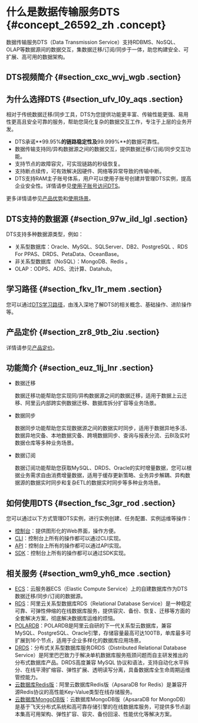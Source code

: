 # 什么是数据传输服务DTS {#concept_26592_zh .concept}

数据传输服务DTS（Data Transmission Service）支持RDBMS、NoSQL、OLAP等数据源间的数据交互，集数据迁移/订阅/同步于一体，助您构建安全、可扩展、高可用的数据架构。

## DTS视频简介 {#section_cxc_wvj_wgb .section}

  

## 为什么选择DTS {#section_ufv_l0y_aqs .section}

相对于传统数据迁移/同步工具，DTS为您提供功能更丰富、传输性能更强、易用性更高且安全可靠的服务，帮助您简化复杂的数据交互工作，专注于上层的业务开发。

-   DTS承诺**99.95%**的链路稳定性及**99.999%**的数据可靠性。
-   数据传输支持同/异构数据源之间的数据交互，提供数据迁移/订阅/同步交互功能。
-   支持节点的故障容灾，可实现链路的秒级恢复。
-   支持断点续传，可有效解决因硬件、网络等异常导致的传输中断。
-   DTS支持RAM主子账号体系，用户可以使用子账号创建并管理DTS实例，提高企业安全性。详情请参见[使用子账号访问DTS](https://help.aliyun.com/document_detail/47568.html)。

更多详情请参见[产品优势](cn.zh-CN/产品简介/产品优势.md#)和[使用场景](https://help.aliyun.com/document_detail/26599.html)。

## DTS支持的数据源 {#section_97w_ild_lgl .section}

DTS支持多种数据源类型，例如：

-   关系型数据库：Oracle、MySQL、SQLServer、DB2、PostgreSQL 、RDS For PPAS、DRDS、PetaData、OceanBase。
-   非关系型数据库（NoSQL）：MongoDB、Redis 。
-   OLAP：ODPS、ADS、流计算、Datahub。

## 学习路径 {#section_fkv_l1r_mem .section}

您可以通过[DTS学习路径](https://help.aliyun.com/product/26590.html)，由浅入深地了解DTS的相关概念、基础操作、进阶操作等。

## 产品定价 {#section_zr8_9tb_2iu .section}

详情请参见[产品定价](../../../../cn.zh-CN/产品定价/产品定价.md#)。

## 功能简介 {#section_euz_1lj_lnr .section}

-   数据迁移

    数据迁移功能帮助您实现同/异构数据源之间的数据迁移，适用于数据上云迁移、阿里云内部跨实例数据迁移、数据库拆分扩容等业务场景。

-   数据同步

    数据同步功能帮助您实现数据源之间的数据实时同步，适用于数据异地多活、数据异地灾备、本地数据灾备、跨境数据同步、查询与报表分流、云BI及实时数据仓库等多种业务场景。

-   数据订阅

    数据订阅功能帮助您获取MySQL、DRDS、Oracle的实时增量数据，您可以根据业务需求自由消费增量数据，适用于缓存更新策略、业务异步解耦、异构数据源的数据实时同步和复杂ETL的数据实时同步等多种业务场景。


## 如何使用DTS {#section_fsc_3gr_rod .section}

您可以通过以下方式管理DTS实例，进行实例创建、任务配置、实例运维等操作：

-   [控制台](https://dts.console.aliyun.com/)：提供图形化的Web界面，操作方便。
-   [CLI](https://help.aliyun.com/product/29991.html)：控制台上所有的操作都可以通过CLI实现。
-   [API](https://help.aliyun.com/document_detail/49456.html)：控制台上所有的操作都可以通过API实现。
-   [SDK](https://help.aliyun.com/document_detail/57690.html)：控制台上所有的操作都可以通过SDK实现。

## 相关服务 {#section_wm9_yh6_mce .section}

-   [ECS](https://help.aliyun.com/document_detail/25367.html)：云服务器ECS（Elastic Compute Service）上的自建数据库作为DTS数据迁移/同步/订阅的数据源。
-   [RDS](https://help.aliyun.com/document_detail/26092.html)：阿里云关系型数据库RDS（Relational Database Service）是一种稳定可靠、可弹性伸缩的在线数据库服务，提供容灾、备份、恢复、迁移等方面的全套解决方案，彻底解决数据库运维的烦恼。
-   [POLARDB](https://help.aliyun.com/document_detail/58764.html)：POLARDB是阿里云自研的下一代关系型云数据库，兼容MySQL、PostgreSQL、Oracle引擎，存储容量最高可达100TB，单库最多可扩展到16个节点，适用于企业多样化的数据库应用场景。
-   [DRDS](https://help.aliyun.com/document_detail/117729.html)：分布式关系型数据库服务DRDS（Distributed Relational Database Service）是阿里巴巴致力于解决单机数据库服务瓶颈问题而自主研发推出的分布式数据库产品。DRDS高度兼容 MySQL 协议和语法，支持自动化水平拆分、在线平滑扩缩容、弹性扩展、透明读写分离，具备数据库全生命周期运维管控能力。
-   [云数据库Redis版](https://help.aliyun.com/document_detail/26342.html)：阿里云数据库Redis版（ApsaraDB for Redis）是兼容开源Redis协议的高性能Key-Value类型在线存储服务。
-   [云数据库MongoDB版](https://help.aliyun.com/document_detail/26558.html)：云数据库MongoDB版（ApsaraDB for MongoDB）是基于飞天分布式系统和高可靠存储引擎的在线数据库服务，可提供多节点副本集高可用架构、弹性扩容、容灾、备份回滚、性能优化等解决方案。

